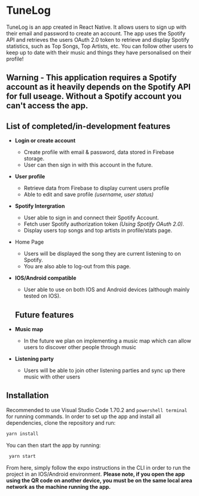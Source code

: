 # TuneLog 

TuneLog is an app created in React Native. It allows users to sign up with their email and password to create an account.
The app uses the Spotify API and retrieves the users OAuth 2.0 token to retrieve and display Spotify statistics, such as Top Songs, Top Artists, etc.
You can follow other users to keep up to date with their music and things they have personalised on their profile!

## Warning - This application requires a Spotify account as it heavily depends on the Spotify API for full useage. Without a Spotify account you can't access the app.


## List of completed/in-development features
- **Login or create account**
  - Create profile with email & password, data stored in Firebase storage.
  - User can then sign in with this account in the future.
- **User profile**
  - Retrieve data from Firebase to display current users profile
  - Able to edit and save profile *(username, user status)*
- **Spotify Intergration**
  - User able to sign in and connect their Spotify Account.
  - Fetch user Spotify authorization token *(Using Spotify OAuth 2.0).*
  - Display users top songs and top artists in profile/stats page.
- Home Page
  - Users will be displayed the song they are current listening to on Spotify.
  - You are also able to log-out from this page.
- **IOS/Android compatible**
  - User able to use on both IOS and Android devices (although mainly tested on IOS).
  
  ## Future features
- **Music map**
    - In the future we plan on implementing a music map which can allow users to discover other people through music
- **Listening party**
    - Users will be able to join other listening parties and sync up there music with other users

## Installation
Recommended to use Visual Studio Code 1.70.2 and `powershell terminal` for running commands.
In order to set up the app and install all dependencies, clone the repository and run:
 ```bash
 yarn install
 ```

You can then start the app by running:
```bash
 yarn start
 ```

From here, simply follow the expo instructions in the CLI in order to run the project in an IOS/Android environment.
**Please note, if you open the app using the QR code on another device, you must be on the same local area network as the machine running the app.**
